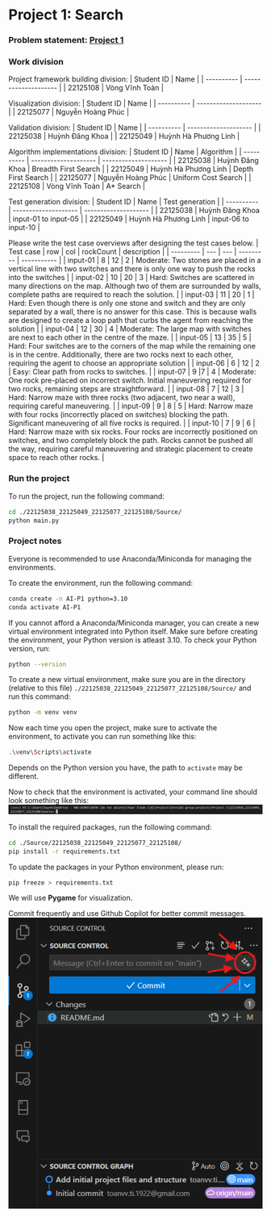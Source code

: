 # Project 1: Search

### Problem statement: [Project 1](Project%201%20-%20Search.pdf)
### Work division

Project framework building division:
| Student ID | Name                 |
| ---------- | -------------------- |
| 22125108   | Vòng Vĩnh Toàn       |

Visualization division:
| Student ID | Name                 |
| ---------- | -------------------- |
| 22125077   | Nguyễn Hoàng Phúc    |

Validation division:
| Student ID | Name                 |
| ---------- | -------------------- |
| 22125038   | Huỳnh Đăng Khoa      |
| 22125049   | Huỳnh Hà Phương Linh |

Algorithm implementations division:
| Student ID | Name                 | Algorithm            |
| ---------- | -------------------- | -------------------- |
| 22125038   | Huỳnh Đăng Khoa      | Breadth First Search |
| 22125049   | Huỳnh Hà Phương Linh | Depth First Search   |
| 22125077   | Nguyễn Hoàng Phúc    | Uniform Cost Search  |
| 22125108   | Vòng Vĩnh Toàn       | A* Search            |

Test generation division:
| Student ID | Name                 | Test generation      |
| ---------- | -------------------- | -------------------- |
| 22125038   | Huỳnh Đăng Khoa      | input-01 to input-05 |
| 22125049   | Huỳnh Hà Phương Linh | input-06 to input-10 |

Please write the test case overviews after designing the test cases below.
| Test case | row | col | rockCount | description |
| --------- | --- | --- | --------- | ----------- |
| input-01  |  8   | 12    | 2          |   Moderate: Two stones are placed in a vertical line with two switches and there is only one way to push the rocks into the switches           |
| input-02  |  10   | 20    |   3        |   Hard: Switches are scattered in many directions on the map. Although two of them are surrounded by walls, complete paths are required to reach the solution.          |
| input-03  |  11   | 20    |    1       |   Hard: Even though there is only one stone and switch and they are only separated by a wall, there is no answer for this case. This is because walls are designed to create a loop path that curbs the agent from reaching the solution           |
| input-04  | 12    |  30   |     4      |  Moderate:  The large map with switches are next to each other in the centre of the maze.         |
| input-05  |  13   |  35   |    5       |  Hard: Four switches are to the corners of the map while the remaining one is in the centre. Additionally, there are two rocks next to each other, requiring the agent to choose an appropriate solution           |
| input-06  |  6 | 12   | 2          |  Easy: Clear path from rocks to switches.       |
| input-07  |   9 |7    | 4          |  Moderate: One rock pre-placed on incorrect switch. Initial maneuvering required for two rocks, remaining steps are straightforward.       |
| input-08  |   7  | 12    |      3     |   Hard: Narrow maze with three rocks (two adjacent, two near a wall), requiring careful maneuvering.          |
| input-09  |  9   |  8   |  5         |   Hard: Narrow maze with four rocks (incorrectly placed on switches) blocking the path. Significant maneuvering of all five rocks is required.          |
| input-10  |  7  |   9 |      6     |   Hard: Narrow maze with six rocks. Four rocks are incorrectly positioned on switches, and two completely block the path. Rocks cannot be pushed all the way, requiring careful maneuvering and strategic placement to create space to reach other rocks.          |

### Run the project

To run the project, run the following command:
```bash
cd ./22125038_22125049_22125077_22125108/Source/
python main.py
```

### Project notes

Everyone is recommended to use Anaconda/Miniconda for managing the environments.

To create the environment, run the following command:
```bash
conda create -n AI-P1 python=3.10
conda activate AI-P1
```

If you cannot afford a Anaconda/Miniconda manager, you can create a new virtual environment integrated into Python itself. Make sure before creating the environment, your Python version is atleast 3.10. To check your Python version, run:
```bash
python --version
```

To create a new virtual environment, make sure you are in the directory (relative to this file) `./22125038_22125049_22125077_22125108/Source/` and run this command:
```bash
python -m venv venv
```

Now each time you open the project, make sure to activate the environment, to activate you can run something like this:
```bash
.\venv\Scripts\activate
```
Depends on the Python version you have, the path to `activate` may be different.

Now to check that the environment is activated, your command line should look something like this:
![Indication for your success in activating the environment](Environment%20successfully%20activated.png)

To install the required packages, run the following command:
```bash
cd ./Source/22125038_22125049_22125077_22125108/
pip install -r requirements.txt
```

To update the packages in your Python environment, please run:
```bash
pip freeze > requirements.txt
```

We will use **Pygame** for visualization.

Commit frequently and use Github Copilot for better commit messages.
![Copilot commit suggestion](Copilot%20commit%20suggestion.png)
